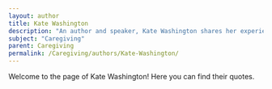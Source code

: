 ```yaml
---
layout: author
title: Kate Washington
description: "An author and speaker, Kate Washington shares her experience caring for her husband with cancer, highlighting the daily challenges and emotional struggles of family caregiving."
subject: "Caregiving"
parent: Caregiving
permalink: /Caregiving/authors/Kate-Washington/
---
```


Welcome to the page of Kate Washington! Here you can find their quotes.

